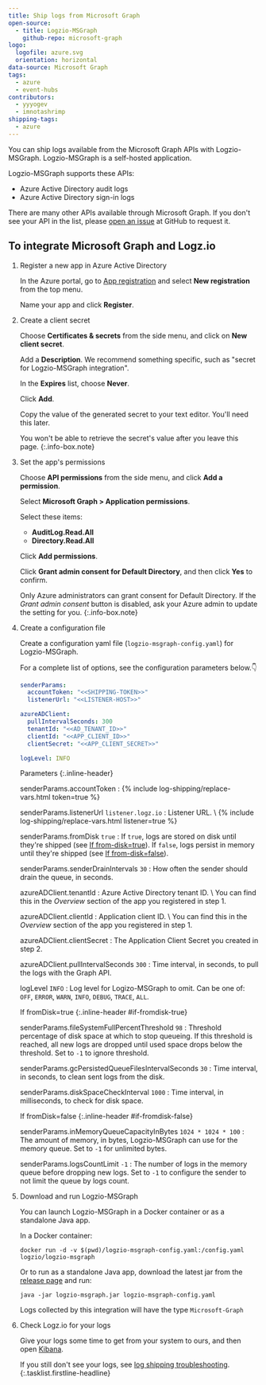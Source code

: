 ```yaml
---
title: Ship logs from Microsoft Graph
open-source:
  - title: Logzio-MSGraph
    github-repo: microsoft-graph
logo:
  logofile: azure.svg
  orientation: horizontal
data-source: Microsoft Graph
tags:
  - azure
  - event-hubs
contributors:
  - yyyogev
  - imnotashrimp
shipping-tags:
  - azure
---
```


You can ship logs available from the Microsoft Graph APIs with Logzio-MSGraph.
Logzio-MSGraph is a self-hosted application.

Logzio-MSGraph supports these APIs:

* Azure Active Directory audit logs
* Azure Active Directory sign-in logs

There are many other APIs available through Microsoft Graph.
If you don't see your API in the list,
please [open an issue](https://github.com/logzio/microsoft-graph/issues/new) at GitHub to request it.

## To integrate Microsoft Graph and Logz.io

1.  Register a new app in Azure Active Directory

    In the Azure portal, go to [App registration](https://portal.azure.com/#blade/Microsoft_AAD_RegisteredApps/ApplicationsListBlade)
    and select **New registration** from the top menu.

    Name your app and click **Register**.

2.  Create a client secret

    Choose **Certificates & secrets** from the side menu,
    and click on **New client secret**.

    Add a **Description**.
    We recommend something specific, such as "secret for Logzio-MSGraph integration".

    In the **Expires** list, choose **Never**.

    Click **Add**.

    Copy the value of the generated secret to your text editor.
    You'll need this later.

    You won't be able to retrieve the secret's value after you leave this page.
    {:.info-box.note}

3.  Set the app's permissions

    Choose **API permissions** from the side menu,
    and click **Add a permission**.

    Select **Microsoft Graph > Application permissions**.

    Select these items:

    * **AuditLog.Read.All**
    * **Directory.Read.All**

    Click **Add permissions**.

    Click **Grant admin consent for Default Directory**, and then click **Yes** to confirm.

    Only Azure administrators can grant consent for Default Directory.
    If the _Grant admin consent_ button is disabled, ask your Azure admin to update the setting for you.
    {:.info-box.note}

4.  Create a configuration file

    Create a configuration yaml file (`logzio-msgraph-config.yaml`) for Logzio-MSGraph.

    For a complete list of options, see the configuration parameters below.👇

    ```yaml
    senderParams:
      accountToken: "<<SHIPPING-TOKEN>>"
      listenerUrl: "<<LISTENER-HOST>>"

    azureADClient:
      pullIntervalSeconds: 300
      tenantId: "<<AD_TENANT_ID>>"
      clientId: "<<APP_CLIENT_ID>>"
      clientSecret: "<<APP_CLIENT_SECRET>>"

    logLevel: INFO
    ```

    Parameters
    {:.inline-header}

    senderParams.accountToken <span class="required-param"></span>
    : {% include log-shipping/replace-vars.html token=true %}

    senderParams.listenerUrl <span class="default-param">`listener.logz.io`</span>
    : Listener URL. \\
      {% include log-shipping/replace-vars.html listener=true %}

    senderParams.fromDisk <span class="default-param">`true`</span>
    : If `true`, logs are stored on disk until they're shipped (see [If from-disk=true](#if-fromdisk-true)).
      If `false`, logs persist in memory until they're shipped (see [If from-disk=false](#if-fromdisk-false)).

    senderParams.senderDrainIntervals <span class="default-param">`30`</span>
    : How often the sender should drain the queue, in seconds.

    azureADClient.tenantId <span class="required-param"></span>
    : Azure Active Directory tenant ID. \\
      You can find this in the _Overview_ section of the app you registered in step 1.

    azureADClient.clientId <span class="required-param"></span>
    : Application client ID. \\
      You can find this in the _Overview_ section of the app you registered in step 1.

    azureADClient.clientSecret <span class="required-param"></span>
    : The Application Client Secret you created in step 2.

    azureADClient.pullIntervalSeconds <span class="default-param">`300`</span>
    : Time interval, in seconds, to pull the logs with the Graph API.

    logLevel <span class="default-param">`INFO`</span>
    : Log level for Logizo-MSGraph to omit.
      Can be one of: `OFF`, `ERROR`, `WARN`, `INFO`, `DEBUG`, `TRACE`, `ALL`.

    If fromDisk=true
    {:.inline-header #if-fromdisk-true}

    senderParams.fileSystemFullPercentThreshold <span class="default-param">`98`</span>
    : Threshold percentage of disk space at which to stop queueing.
      If this threshold is reached, all new logs are dropped until used space drops below the threshold.
      Set to `-1` to ignore threshold.

    senderParams.gcPersistedQueueFilesIntervalSeconds <span class="default-param">`30`</span>
    : Time interval, in seconds, to clean sent logs from the disk.

    senderParams.diskSpaceCheckInterval <span class="default-param">`1000`</span>
    : Time interval, in milliseconds, to check for disk space.

    If fromDisk=false
    {:.inline-header #if-fromdisk-false}

    senderParams.inMemoryQueueCapacityInBytes <span class="default-param">`1024 * 1024 * 100`</span>
    : The amount of memory, in bytes, Logzio-MSGraph can use for the memory queue.
      Set to `-1` for unlimited bytes.

    senderParams.logsCountLimit <span class="default-param">`-1`</span>
    : The number of logs in the memory queue before dropping new logs.
      Set to `-1` to configure the sender to not limit the queue by logs count.

5.  Download and run Logzio-MSGraph

    You can launch Logzio-MSGraph in a Docker container or as a standalone Java app.

    In a Docker container:

    ```shell
    docker run -d -v $(pwd)/logzio-msgraph-config.yaml:/config.yaml logzio/logzio-msgraph
    ```

    Or to run as a standalone Java app,
    download the latest jar from the [release page](https://github.com/logzio/microsoft-graph/releases)
    and run:

    ```shell
    java -jar logzio-msgraph.jar logzio-msgraph-config.yaml
    ```

    Logs collected by this integration will have the type `Microsoft-Graph`

6.  Check Logz.io for your logs

    Give your logs some time to get from your system to ours, and then open [Kibana](https://app.logz.io/#/dashboard/kibana).

    If you still don't see your logs, see [log shipping troubleshooting]({{site.baseurl}}/user-guide/log-shipping/log-shipping-troubleshooting.html).
{:.tasklist.firstline-headline}
